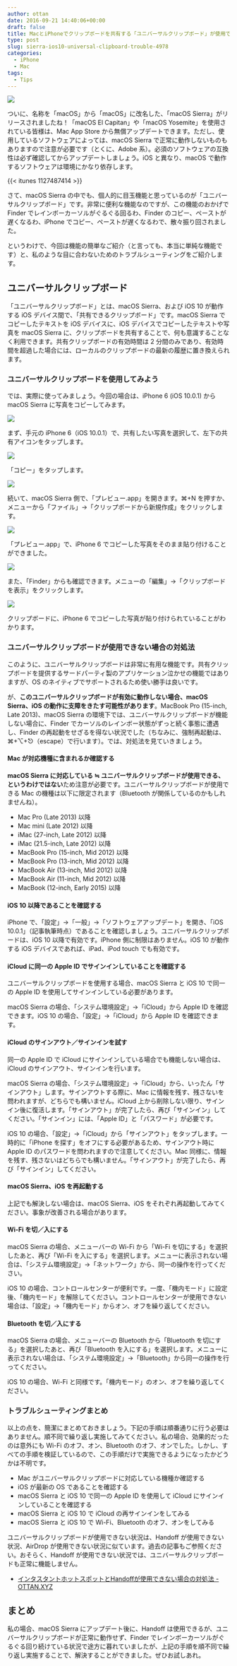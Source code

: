 ```yaml
---
author: ottan
date: 2016-09-21 14:40:06+00:00
draft: false
title: MacとiPhoneでクリップボードを共有する「ユニバーサルクリップボード」が使用できない場合の対処法
type: post
slug: sierra-ios10-universal-clipboard-trouble-4978
categories:
  - iPhone
  - Mac
tags:
  - Tips
---
```


![](/uploads/2016/09/160921-57e289d92f99e.jpg)

ついに、名称を「macOS」から「macOS」に改名した、「macOS Sierra」がリリースされましたね！「macOS El Capitan」や「macOS Yosemite」を使用されている皆様は、Mac App Store から無償アップデートできます。ただし、使用しているソフトウェアによっては、macOS Sierra で正常に動作しないものもありますので注意が必要です（とくに、Adobe 系）。必須のソフトウェアの互換性は必ず確認してからアップデートしましょう。iOS と異なり、macOS で動作するソフトウェアは環境にかなり依存します。

{{< itunes 1127487414 >}}

さて、macOS Sierra の中でも、個人的に目玉機能と思っているのが「ユニバーサルクリップボード」です。非常に便利な機能なのですが、この機能のおかげで Finder でレインボーカーソルがぐるぐる回るわ、Finder のコピー、ペーストが遅くなるわ、iPhone でコピー、ペーストが遅くなるわで、散々振り回されました。

というわけで、今回は機能の簡単なご紹介（と言っても、本当に単純な機能です）と、私のような目に合わないためのトラブルシューティングをご紹介します。

## ユニバーサルクリップボード

「ユニバーサルクリップボード」とは、macOS Sierra、および iOS 10 が動作する iOS デバイス間で、「共有できるクリップボード」です。macOS Sierra でコピーしたテキストを iOS デバイスに、iOS デバイスでコピーしたテキストや写真を macOS Sierra に、クリップボードを共有することで、何も意識することなく利用できます。共有クリップボードの有効時間は 2 分間のみであり、有効時間を超過した場合には、ローカルのクリップボードの最新の履歴に置き換えられます。

### ユニバーサルクリップボードを使用してみよう

では、実際に使ってみましょう。今回の場合は、iPhone 6 (iOS 10.0.1) から macOS Sierra に写真をコピーしてみます。

![](/uploads/2016/09/160921-57e292ec539cb.png)

まず、手元の iPhone 6（iOS 10.0.1）で、共有したい写真を選択して、左下の共有アイコンをタップします。

![](/uploads/2016/09/160921-57e2933a2e41a.png)

「コピー」をタップします。

![](/uploads/2016/09/160921-57e2934d0396f.png)

続いて、macOS Sierra 側で、「プレビュー.app」を開きます。⌘+N を押すか、メニューから「ファイル」→「クリップボードから新規作成」をクリックします。

![](/uploads/2016/09/160921-57e29352e1884.png)

「プレビュー.app」で、iPhone 6 でコピーした写真をそのまま貼り付けることができました。

![](/uploads/2016/09/160921-57e2935a3fb05.png)

また、「Finder」からも確認できます。メニューの「編集」→「クリップボードを表示」をクリックします。

![](/uploads/2016/09/160921-57e29360a67dd.png)

クリップボードに、iPhone 6 でコピーした写真が貼り付けられていることがわかります。

### ユニバーサルクリップボードが使用できない場合の対処法

このように、ユニバーサルクリップボードは非常に有用な機能です。共有クリップボードを提供するサードパーティ製のアプリケーション泣かせの機能ではありますが、OS のネイティブでサポートされるため使い勝手は良いです。

が、**このユニバーサルクリップボードが有効に動作しない場合、macOS Sierra、iOS の動作に支障をきたす可能性があります**。MacBook Pro (15-inch, Late 2013)、macOS Sierra の環境下では、ユニバーサルクリップボードが機能しない場合に、Finder でカーソルのレインボー状態がずっと続く事態に遭遇し、Finder の再起動をせざるを得ない状況でした（ちなみに、強制再起動は、⌘+⌥+⎋（escape）で行います）。では、対処法を見ていきましょう。

#### Mac が対応機種に含まれるか確認する

**macOS Sierra に対応している ≒ ユニバーサルクリップボードが使用できる、というわけではない**ため注意が必要です。ユニバーサルクリップボードが使用できる Mac の機種は以下に限定されます（Bluetooth が関係しているのかもしれませんね）。

- Mac Pro (Late 2013) 以降
- Mac mini (Late 2012) 以降
- iMac (27-inch, Late 2012) 以降
- iMac (21.5-inch, Late 2012) 以降
- MacBook Pro (15-inch, Mid 2012) 以降
- MacBook Pro (13-inch, Mid 2012) 以降
- MacBook Air (13-inch, Mid 2012) 以降
- MacBook Air (11-inch, Mid 2012) 以降
- MacBook (12-inch, Early 2015) 以降

#### iOS 10 以降であることを確認する

iPhone で、「設定」→「一般」→「ソフトウェアアップデート」を開き、「iOS 10.0.1」（記事執筆時点）であることを確認しましょう。ユニバーサルクリップボードは、iOS 10 以降で有効です。iPhone 側に制限はありません。iOS 10 が動作する iOS デバイスであれば、iPad、iPod touch でも有効です。

#### iCloud に同一の Apple ID でサインインしていることを確認する

ユニバーサルクリップボードを使用する場合、macOS Sierra と iOS 10 で同一の Apple ID を使用してサインインしている必要があります。

macOS Sierra の場合、「システム環境設定」→「iCloud」から Apple ID を確認できます。iOS 10 の場合、「設定」→「iCloud」から Apple ID を確認できます。

#### iCloud のサインアウト／サインインを試す

同一の Apple ID で iCloud にサインインしている場合でも機能しない場合は、iCloud のサインアウト、サインインを行います。

macOS Sierra の場合、「システム環境設定」→「iCloud」から、いったん「サインアウト」します。サインアウトする際に、Mac に情報を残す、残さないを問われますが、どちらでも構いません。iCloud 上から削除しない限り、サインイン後に復活します。「サインアウト」が完了したら、再び「サインイン」してください。「サインイン」には、「Apple ID」と「パスワード」が必要です。

iOS 10 の場合、「設定」→「iCloud」から「サインアウト」をタップします。一時的に「iPhone を探す」をオフにする必要があるため、サインアウト時に Apple ID のパスワードを問われますので注意してください。Mac 同様に、情報を残す、残さないはどちらでも構いません。「サインアウト」が完了したら、再び「サインイン」してください。

#### macOS Sierra、iOS を再起動する

上記でも解決しない場合は、macOS Sierra、iOS をそれぞれ再起動してみてください。事象が改善される場合があります。

#### Wi-Fi を切／入にする

macOS Sierra の場合、メニューバーの Wi-Fi から「Wi-Fi を切にする」を選択したあと、再び「Wi-Fi を入にする」を選択します。メニューに表示されない場合は、「システム環境設定」→「ネットワーク」から、同一の操作を行ってください。

iOS 10 の場合、コントロールセンターが便利です。一度、「機内モード」に設定後、「機内モード」を解除してください。コントロールセンターが使用できない場合は、「設定」→「機内モード」からオン、オフを繰り返してください。

#### Bluetooth を切／入にする

macOS Sierra の場合、メニューバーの Bluetooth から「Bluetooth を切にする」を選択したあと、再び「Bluetooth を入にする」を選択します。メニューに表示されない場合は、「システム環境設定」→「Bluetooth」から同一の操作を行ってください。

iOS 10 の場合、Wi-Fi と同様です。「機内モード」のオン、オフを繰り返してください。

### トラブルシューティングまとめ

以上の点を、簡潔にまとめておきましょう。下記の手順は順番通りに行う必要はありません。順不同で繰り返し実施してみてください。私の場合、効果的だったのは意外にも Wi-Fi のオフ、オン、Bluetooth のオフ、オンでした。しかし、すべての手順を検証しているので、この手順だけで実施できるようになったかどうかは不明です。

- Mac がユニバーサルクリップボードに対応している機種か確認する
- iOS が最新の OS であることを確認する
- macOS Sierra と iOS 10 で同一の Apple ID を使用して iCloud にサインインしていることを確認する
- macOS Sierra と iOS 10 で iCloud の再サインインをしてみる
- macOS Sierra と iOS 10 で Wi-Fi、Bluetooth のオフ、オンをしてみる

ユニバーサルクリップボードが使用できない状況は、Handoff が使用できない状況、AirDrop が使用できない状況に似ています。過去の記事もご参照ください。おそらく、Handoff が使用できない状況では、ユニバーサルクリップボードも正常に機能しません。

* [インタスタントホットスポットとHandoffが使用できない場合の対処法 - OTTAN.XYZ](/posts/2015/05/instant-hotspot-handoff-disable-1397/)

## まとめ

私の場合、macOS Sierra にアップデート後に、Handoff は使用できるが、ユニバーサルクリップボードが正常に動作せず、Finder でレインボーカーソルがぐるぐる回り続けている状況で途方に暮れていましたが、上記の手順を順不同で繰り返し実施することで、解決することができました。ぜひお試しあれ。
